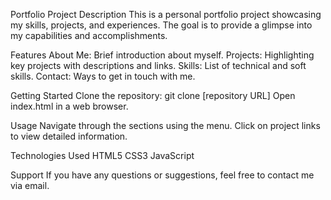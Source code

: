 Portfolio Project
Description
This is a personal portfolio project showcasing my skills, projects, and experiences. The goal is to provide a glimpse into my capabilities and accomplishments.

Features
About Me: Brief introduction about myself.
Projects: Highlighting key projects with descriptions and links.
Skills: List of technical and soft skills.
Contact: Ways to get in touch with me.

Getting Started
Clone the repository: git clone [repository URL]
Open index.html in a web browser.

Usage
Navigate through the sections using the menu.
Click on project links to view detailed information.

Technologies Used
HTML5
CSS3
JavaScript

Support
If you have any questions or suggestions, feel free to contact me via email.
